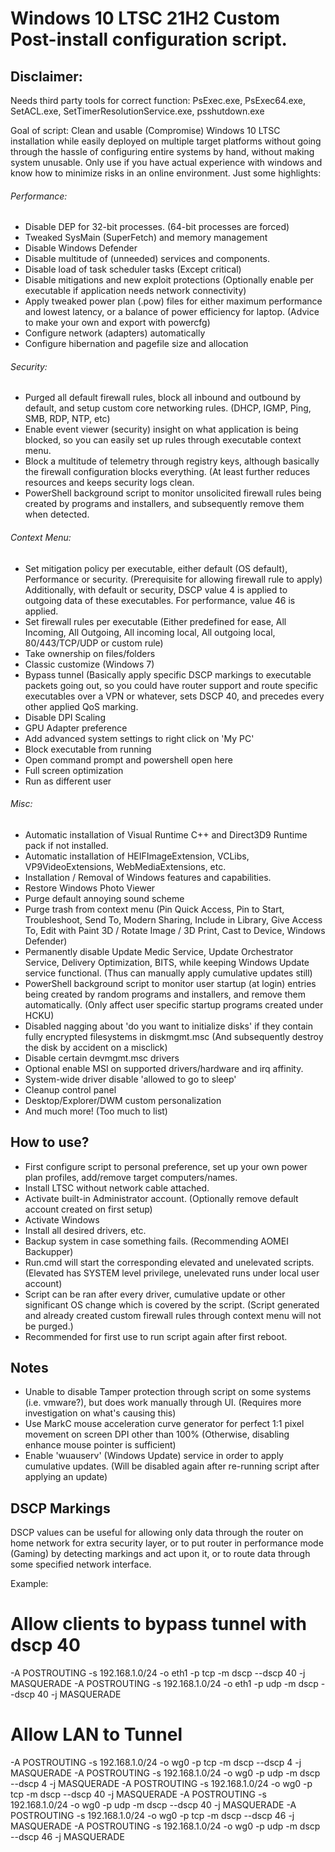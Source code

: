 # Windows 10 LTSC 21H2 Custom Post-install configuration script.

## Disclaimer: 

Needs third party tools for correct function: PsExec.exe, PsExec64.exe, SetACL.exe, SetTimerResolutionService.exe, psshutdown.exe

Goal of script: Clean and usable (Compromise) Windows 10 LTSC installation while easily deployed on multiple target platforms without going through the hassle of configuring entire systems by hand, without making system unusable.
Only use if you have actual experience with windows and know how to minimize risks in an online environment. Just some highlights:

###### Performance:

- Disable DEP for 32-bit processes. (64-bit processes are forced)
- Tweaked SysMain (SuperFetch) and memory management
- Disable Windows Defender
- Disable multitude of (unneeded) services and components.
- Disable load of task scheduler tasks (Except critical)
- Disable mitigations and new exploit protections (Optionally enable per executable if application needs network connectivity)
- Apply tweaked power plan (.pow) files for either maximum performance and lowest latency, or a balance of power efficiency for laptop. (Advice to make your own and export with powercfg)
- Configure network (adapters) automatically
- Configure hibernation and pagefile size and allocation

###### Security:

- Purged all default firewall rules, block all inbound and outbound by default, and setup custom core networking rules. (DHCP, IGMP, Ping, SMB, RDP, NTP, etc)
- Enable event viewer (security) insight on what application is being blocked, so you can easily set up rules through executable context menu.
- Block a multitude of telemetry through registry keys, although basically the firewall configuration blocks everything. (At least further reduces resources and keeps security logs clean.
- PowerShell background script to monitor unsolicited firewall rules being created by programs and installers, and subsequently remove them when detected.

###### Context Menu:

- Set mitigation policy per executable, either default (OS default), Performance or security. (Prerequisite for allowing firewall rule to apply)
	Additionally, with default or security, DSCP value 4 is applied to outgoing data of these executables. For performance, value 46 is applied.
- Set firewall rules per executable (Either predefined for ease, All Incoming, All Outgoing, All incoming local, All outgoing local, 80/443/TCP/UDP or custom rule)
- Take ownership on files/folders
- Classic customize (Windows 7)
- Bypass tunnel (Basically apply specific DSCP markings to executable packets going out, so you could have router support and route specific executables over a VPN or whatever, sets DSCP 40, and precedes every other applied QoS marking.
- Disable DPI Scaling
- GPU Adapter preference
- Add advanced system settings to right click on 'My PC'
- Block executable from running
- Open command prompt and powershell open here
- Full screen optimization
- Run as different user

###### Misc:
- Automatic installation of Visual Runtime C++ and Direct3D9 Runtime pack if not installed.
- Automatic installation of HEIFImageExtension, VCLibs, VP9VideoExtensions, WebMediaExtensions, etc.
- Installation / Removal of Windows features and capabilities.
- Restore Windows Photo Viewer
- Purge default annoying sound scheme
- Purge trash from context menu (Pin Quick Access, Pin to Start, Troubleshoot, Send To, Modern Sharing, Include in Library, Give Access To, Edit with Paint 3D / Rotate Image / 3D Print, Cast to Device, Windows Defender)
- Permanently disable Update Medic Service, Update Orchestrator Service, Delivery Optimization, BITS, while keeping Windows Update service functional. (Thus can manually apply cumulative updates still)
- PowerShell background script to monitor user startup (at login) entries being created by random programs and installers, and remove them automatically. (Only affect user specific startup programs created under HCKU)
- Disabled nagging about 'do you want to initialize disks' if they contain fully encrypted filesystems in diskmgmt.msc (And subsequently destroy the disk by accident on a misclick)
- Disable certain devmgmt.msc drivers
- Optional enable MSI on supported drivers/hardware and irq affinity.
- System-wide driver disable 'allowed to go to sleep'
- Cleanup control panel
- Desktop/Explorer/DWM custom personalization
- And much more! (Too much to list)

## How to use?
- First configure script to personal preference, set up your own power plan profiles, add/remove target computers/names. 
- Install LTSC without network cable attached.
- Activate built-in Administrator account. (Optionally remove default account created on first setup)
- Activate Windows
- Install all desired drivers, etc.
- Backup system in case something fails. (Recommending AOMEI Backupper)
- Run.cmd will start the corresponding elevated and unelevated scripts. (Elevated has SYSTEM level privilege, unelevated runs under local user account) 
- Script can be ran after every driver, cumulative update or other significant OS change which is covered by the script. (Script generated and already created custom firewall rules through context menu will not be purged.)
- Recommended for first use to run script again after first reboot.

## Notes
- Unable to disable Tamper protection through script on some systems (i.e. vmware?), but does work manually through UI. (Requires more investigation on what's causing this)
- Use MarkC mouse acceleration curve generator for perfect 1:1 pixel movement on screen DPI other than 100% (Otherwise, disabling enhance mouse pointer is sufficient)
- Enable 'wuauserv' (Windows Update) service in order to apply cumulative updates. (Will be disabled again after re-running script after applying an update)

## DSCP Markings
DSCP values can be useful for allowing only data through the router on home network for extra security layer, or to put router in performance mode (Gaming) by detecting markings and act upon it, or to route data through some specified network interface.

Example:

# Allow clients to bypass tunnel with dscp 40
-A POSTROUTING -s 192.168.1.0/24 -o eth1 -p tcp -m dscp --dscp 40 -j MASQUERADE
-A POSTROUTING -s 192.168.1.0/24 -o eth1 -p udp -m dscp --dscp 40 -j MASQUERADE
# Allow LAN to Tunnel
-A POSTROUTING -s 192.168.1.0/24 -o wg0 -p tcp -m dscp --dscp 4 -j MASQUERADE
-A POSTROUTING -s 192.168.1.0/24 -o wg0 -p udp -m dscp --dscp 4 -j MASQUERADE
-A POSTROUTING -s 192.168.1.0/24 -o wg0 -p tcp -m dscp --dscp 40 -j MASQUERADE
-A POSTROUTING -s 192.168.1.0/24 -o wg0 -p udp -m dscp --dscp 40 -j MASQUERADE
-A POSTROUTING -s 192.168.1.0/24 -o wg0 -p tcp -m dscp --dscp 46 -j MASQUERADE
-A POSTROUTING -s 192.168.1.0/24 -o wg0 -p udp -m dscp --dscp 46 -j MASQUERADE
